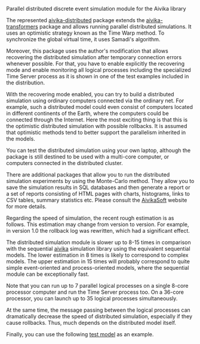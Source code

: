 Parallel distributed discrete event simulation module for the Aivika library

The represented [aivika-distributed](http://hackage.haskell.org/package/aivika-distributed) package extends
the [aivika-transformers](http://hackage.haskell.org/package/aivika-transformers) package and
allows running parallel distributed simulations. It uses an optimistic strategy known as 
the Time Warp method. To synchronize the global virtual time, it uses Samadi's algorithm. 

Moreover, this package uses the author's modification that allows recovering the distributed
simulation after temporary connection errors whenever possible. For that, you have to enable explicitly 
the recovering mode and enable monitoring all logical processes including the specialized Time Server process 
as it is shown in one of the test examples included in the distribution.

With the recovering mode enabled, you can try to build a distributed simulation using ordinary computers connected
via the ordinary net. For example, such a distributed model could even consist of computers located in different 
continents of the Earth, where the computers could be connected through the Internet. Here the most exciting thing 
is that this is the optimistic distributed simulation with possible rollbacks. It is assumed that optimistic methods 
tend to better support the parallelism inherited in the models. 

You can test the distributed simulation using your own laptop, although the package is still destined to be 
used with a multi-core computer, or computers connected in the distributed cluster.

There are additional packages that allow you to run the distributed simulation experiments by using
the Monte-Carlo method. They allow you to save the simulation results in SQL databases and then generate a report 
or a set of reports consisting of HTML pages with charts, histograms, links to CSV tables, summary statistics etc.
Please consult the [AivikaSoft](http://www.aivikasoft.com) website for more details.

Regarding the speed of simulation, the recent rough estimation is as follows. This estimation may change from 
version to version. For example, in version 1.0 the rollback log was rewritten, which had a significant effect.

The distributed simulation module is slower up to 8-15 times in comparison with the sequential 
[aivika](http://hackage.haskell.org/package/aivika) simulation library using the equivalent sequential models. 
The lower estimation in 8 times is likely to correspond to complex models. The upper estimation in 15 times will 
probably correspond to quite simple event-oriented and process-oriented models, where the sequential module can 
be exceptionally fast. 

Note that you can run up to 7 parallel logical processes on a single 8-core processor computer and run the Time Server
process too. On a 36-core processor, you can launch up to 35 logical processes simultaneously.

At the same time, the message passing between the logical processes can dramatically decrease the speed of distributed
simulation, especially if they cause rollbacks. Thus, much depends on the distributed model itself.

Finally, you can use the following [test model](https://github.com/dsorokin/aivika-distributed-test) as an example.

